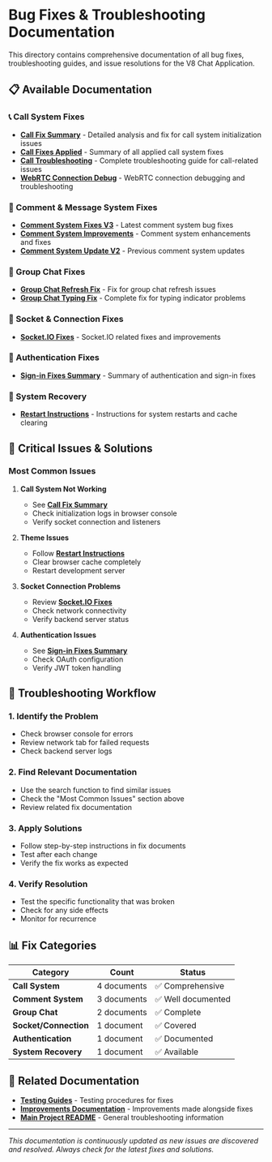 # Bug Fixes & Troubleshooting Documentation

This directory contains comprehensive documentation of all bug fixes, troubleshooting guides, and issue resolutions for the V8 Chat Application.

## 📋 Available Documentation

### 📞 Call System Fixes
- **[Call Fix Summary](./CALL_FIX_SUMMARY.md)** - Detailed analysis and fix for call system initialization issues
- **[Call Fixes Applied](./CALL_FIXES_APPLIED.md)** - Summary of all applied call system fixes
- **[Call Troubleshooting](./CALL_TROUBLESHOOTING.md)** - Complete troubleshooting guide for call-related issues
- **[WebRTC Connection Debug](./WEBRTC_CONNECTION_DEBUG.md)** - WebRTC connection debugging and troubleshooting

### 💬 Comment & Message System Fixes
- **[Comment System Fixes V3](./COMMENT_SYSTEM_FIXES_V3.md)** - Latest comment system bug fixes
- **[Comment System Improvements](./COMMENT_SYSTEM_IMPROVEMENTS.md)** - Comment system enhancements and fixes
- **[Comment System Update V2](./COMMENT_SYSTEM_UPDATE_V2.md)** - Previous comment system updates

### 👥 Group Chat Fixes
- **[Group Chat Refresh Fix](./GROUP_CHAT_REFRESH_FIX.md)** - Fix for group chat refresh issues
- **[Group Chat Typing Fix](./GROUP_CHAT_TYPING_FIX_COMPLETE.md)** - Complete fix for typing indicator problems

### 🔌 Socket & Connection Fixes
- **[Socket.IO Fixes](./SOCKET_IO_FIXES.md)** - Socket.IO related fixes and improvements

### 🔐 Authentication Fixes
- **[Sign-in Fixes Summary](./SIGNIN_FIXES_SUMMARY.md)** - Summary of authentication and sign-in fixes

### 🔄 System Recovery
- **[Restart Instructions](./RESTART_INSTRUCTIONS.md)** - Instructions for system restarts and cache clearing

## 🚨 Critical Issues & Solutions

### Most Common Issues
1. **Call System Not Working**
   - See **[Call Fix Summary](./CALL_FIX_SUMMARY.md)**
   - Check initialization logs in browser console
   - Verify socket connection and listeners

2. **Theme Issues**
   - Follow **[Restart Instructions](./RESTART_INSTRUCTIONS.md)**
   - Clear browser cache completely
   - Restart development server

3. **Socket Connection Problems**
   - Review **[Socket.IO Fixes](./SOCKET_IO_FIXES.md)**
   - Check network connectivity
   - Verify backend server status

4. **Authentication Issues**
   - See **[Sign-in Fixes Summary](./SIGNIN_FIXES_SUMMARY.md)**
   - Check OAuth configuration
   - Verify JWT token handling

## 🔧 Troubleshooting Workflow

### 1. Identify the Problem
- Check browser console for errors
- Review network tab for failed requests
- Check backend server logs

### 2. Find Relevant Documentation
- Use the search function to find similar issues
- Check the "Most Common Issues" section above
- Review related fix documentation

### 3. Apply Solutions
- Follow step-by-step instructions in fix documents
- Test after each change
- Verify the fix works as expected

### 4. Verify Resolution
- Test the specific functionality that was broken
- Check for any side effects
- Monitor for recurrence

## 📊 Fix Categories

| Category | Count | Status |
|----------|-------|--------|
| **Call System** | 4 documents | ✅ Comprehensive |
| **Comment System** | 3 documents | ✅ Well documented |
| **Group Chat** | 2 documents | ✅ Complete |
| **Socket/Connection** | 1 document | ✅ Covered |
| **Authentication** | 1 document | ✅ Documented |
| **System Recovery** | 1 document | ✅ Available |

## 🔗 Related Documentation

- **[Testing Guides](../testing/)** - Testing procedures for fixes
- **[Improvements Documentation](../improvements/)** - Improvements made alongside fixes
- **[Main Project README](../../README.MD)** - General troubleshooting information

---

*This documentation is continuously updated as new issues are discovered and resolved. Always check for the latest fixes and solutions.*